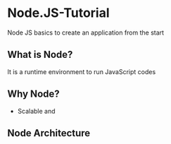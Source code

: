 # Node.JS-Tutorial
Node JS basics to create an application from the start

## What is Node?

It is a runtime environment to run JavaScript codes

## Why Node?

- Scalable and 

## Node Architecture

## 
